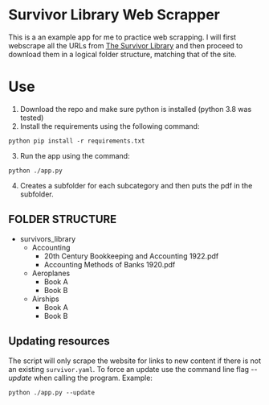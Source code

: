 # Survivor Library Web Scrapper

This is a an example app for me to practice web scrapping.  I will first webscrape all the URLs from [The Survivor Library](http://www.survivorlibrary.com/) and then proceed to download them in a logical folder structure, matching that of the site.

# Use
1. Download the repo and make sure python is installed (python 3.8 was tested)
2. Install the requirements using the following command:
```
python pip install -r requirements.txt
```
3. Run the app using the command:
```
python ./app.py
```
4. Creates a subfolder for each subcategory and then puts the pdf in the subfolder.

## FOLDER STRUCTURE
* survivors_library
    * Accounting
        * 20th Century Bookkeeping and Accounting 1922.pdf
        * Accounting Methods of Banks 1920.pdf
    * Aeroplanes
        * Book A
        * Book B
    * Airships
        * Book A
        * Book B

## Updating resources
The script will only scrape the website for links to new content if there is not an existing ```survivor.yaml```.  To force an update use the command line flag *--update* when calling the program.  Example:
```
python ./app.py --update
```
